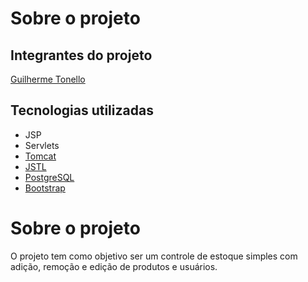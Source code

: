 # Sobre o projeto

## Integrantes do projeto

[Guilherme Tonello](https://github.com/GuilhermeTonello)

## Tecnologias utilizadas

 - JSP
 - Servlets
 - [Tomcat](https://tomcat.apache.org/download-90.cgi)
 - [JSTL](https://tomcat.apache.org/taglibs/standard/)
 - [PostgreSQL](https://www.postgresql.org/)
 - [Bootstrap](https://getbootstrap.com/)

# Sobre o projeto
 
O projeto tem como objetivo ser um controle de estoque simples com adição, remoção e edição de produtos e usuários.
